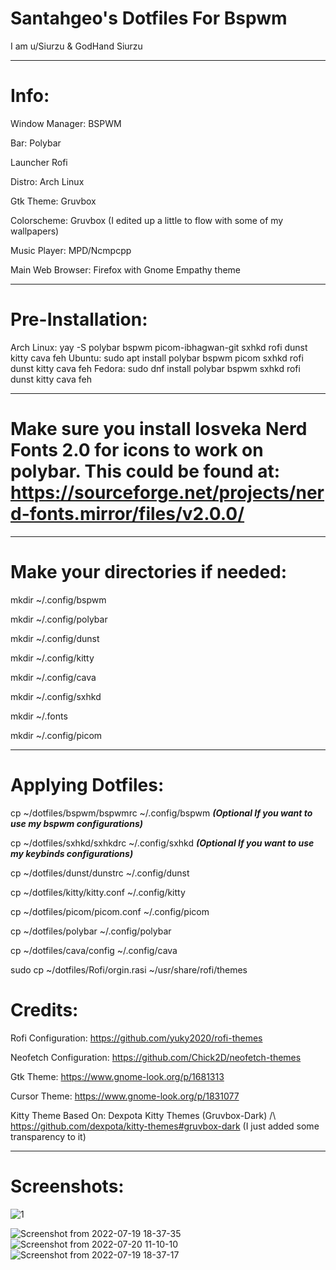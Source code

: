 # Santahgeo's Dotfiles For Bspwm
I am u/Siurzu & GodHand Siurzu
_________________________________________________________________________________________________________________________________________________________

# Info:

Window Manager: BSPWM

Bar: Polybar

Launcher Rofi

Distro: Arch Linux

Gtk Theme: Gruvbox

Colorscheme: Gruvbox (I edited up a little to flow with some of my wallpapers)

Music Player: MPD/Ncmpcpp

Main Web Browser: Firefox with Gnome Empathy theme

_________________________________________________________________________________________________________________________________________________________

# Pre-Installation:

Arch Linux: yay -S polybar bspwm picom-ibhagwan-git sxhkd rofi dunst kitty cava feh
Ubuntu: sudo apt install polybar bspwm picom sxhkd rofi dunst kitty cava feh
Fedora: sudo dnf install polybar bspwm sxhkd rofi dunst kitty cava feh
_________________________________________________________________________________________________________________________________________________________
# Make sure you install Iosveka Nerd Fonts 2.0 for icons to work on polybar. This could be found at: https://sourceforge.net/projects/nerd-fonts.mirror/files/v2.0.0/
_________________________________________________________________________________________________________________________________________________________
# Make your directories if needed:

mkdir ~/.config/bspwm

mkdir ~/.config/polybar

mkdir ~/.config/dunst

mkdir ~/.config/kitty

mkdir ~/.config/cava

mkdir ~/.config/sxhkd

mkdir ~/.fonts

mkdir ~/.config/picom
________________________________________________________________________________________________________________________________________________________

# Applying Dotfiles:

cp ~/dotfiles/bspwm/bspwmrc ~/.config/bspwm ***(Optional If you want to use my bspwm configurations)*** 

cp ~/dotfiles/sxhkd/sxhkdrc ~/.config/sxhkd ***(Optional If you want to use my keybinds configurations)*** 

cp ~/dotfiles/dunst/dunstrc ~/.config/dunst

cp ~/dotfiles/kitty/kitty.conf ~/.config/kitty

cp ~/dotfiles/picom/picom.conf ~/.config/picom

cp ~/dotfiles/polybar ~/.config/polybar

cp ~/dotfiles/cava/config ~/.config/cava

sudo cp ~/dotfiles/Rofi/orgin.rasi ~/usr/share/rofi/themes

# Credits:

Rofi Configuration: https://github.com/yuky2020/rofi-themes

Neofetch Configuration: https://github.com/Chick2D/neofetch-themes

Gtk Theme: https://www.gnome-look.org/p/1681313

Cursor Theme: https://www.gnome-look.org/p/1831077

Kitty Theme Based On: Dexpota Kitty Themes (Gruvbox-Dark) /\ https://github.com/dexpota/kitty-themes#gruvbox-dark
(I just added some transparency to it)

_________________________________________________________________________________________________________________________________________________________

# Screenshots:
![1](https://user-images.githubusercontent.com/109631397/180031227-edc16dc9-f647-4bda-8feb-df85ade3edab.png)

![Screenshot from 2022-07-19 18-37-35](https://user-images.githubusercontent.com/109631397/179865883-8fca5407-0f73-42e0-ac8f-09b1c731fdfc.png)
![Screenshot from 2022-07-20 11-10-10](https://user-images.githubusercontent.com/109631397/180031250-c79aaf3b-b602-4c4f-aa37-7ee9567ea1e5.png)
![Screenshot from 2022-07-19 18-37-17](https://user-images.githubusercontent.com/109631397/180031302-fe6f59ea-9fb7-4d6e-a5ba-976de2dd3d52.png)








